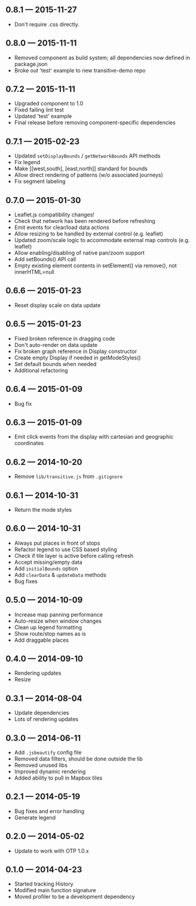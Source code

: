
## 0.8.1 — 2015-11-27

* Don't require .css directly.

## 0.8.0 — 2015-11-11

* Removed component as build system; all dependencies now defined in package.json
* Broke out 'test' example to new transitive-demo repo

## 0.7.2 — 2015-11-11

* Upgraded component to 1.0
* Fixed failing lint test
* Updated 'test' example
* Final release before removing component-specific dependencies

## 0.7.1 — 2015-02-23

* Updated `setDisplayBounds` / `getNetworkBounds` API methods
* Fix legend
* Make [[west,south], [east,north]] standard for bounds
* Allow direct rendering of patterns (w/o associated journeys)
* Fix segment labeling

## 0.7.0 — 2015-01-30

* Leaflet.js compatibility changes!
* Check that network has been rendered before refreshing
* Emit events for clear/load data actions
* Allow resizing to be handled by external control (e.g. leaflet)
* Updated zoom/scale logic to accommodate external map controls (e.g. leaflet)
* Allow enabling/disabling of native pan/zoom support
* Add setBounds() API call
* Empty existing element contents in setElement() via remove(), not innerHTML=null

## 0.6.6 — 2015-01-23

* Reset display scale on data update

## 0.6.5 — 2015-01-23

* Fixed broken reference in dragging code
* Don't auto-render on data update
* Fix broken graph reference in Display constructor
* Create empty Display if needed in getModeStyles()
* Set default bounds when needed
* Additional refactoring

## 0.6.4 — 2015-01-09

* Bug fix

## 0.6.3 — 2015-01-09

* Emit click events from the display with cartesian and geographic coordinates

## 0.6.2 — 2014-10-20

* Remove `lib/transitive.js` from `.gitignore`

## 0.6.1 — 2014-10-31

* Return the mode styles

## 0.6.0 — 2014-10-31

* Always put places in front of stops
* Refactor legend to use CSS based styling
* Check if tile layer is active before calling refresh
* Accept missing/empty data
* Add `initialBounds` option
* Add `clearData` & `updateData` methods
* Bug fixes

## 0.5.0 — 2014-10-09

* Increase map panning performance
* Auto-resize when window changes
* Clean up legend formatting
* Show route/stop names as is
* Add draggable places

## 0.4.0 — 2014-09-10

* Rendering updates
* Resize

## 0.3.1 — 2014-08-04

* Update dependencies
* Lots of rendering updates

## 0.3.0 — 2014-06-11

* Add `.jsbeautify` config file
* Removed data filters, should be done outside the lib
* Removed unused libs
* Improved dynamic rendering
* Added ability to pull in Mapbox tiles

## 0.2.1 — 2014-05-19

* Bug fixes and error handling
* Generate legend

## 0.2.0 — 2014-05-02

* Update to work with OTP 1.0.x

## 0.1.0 — 2014-04-23

* Started tracking History
* Modified main function signature
* Moved profiler to be a development dependency
